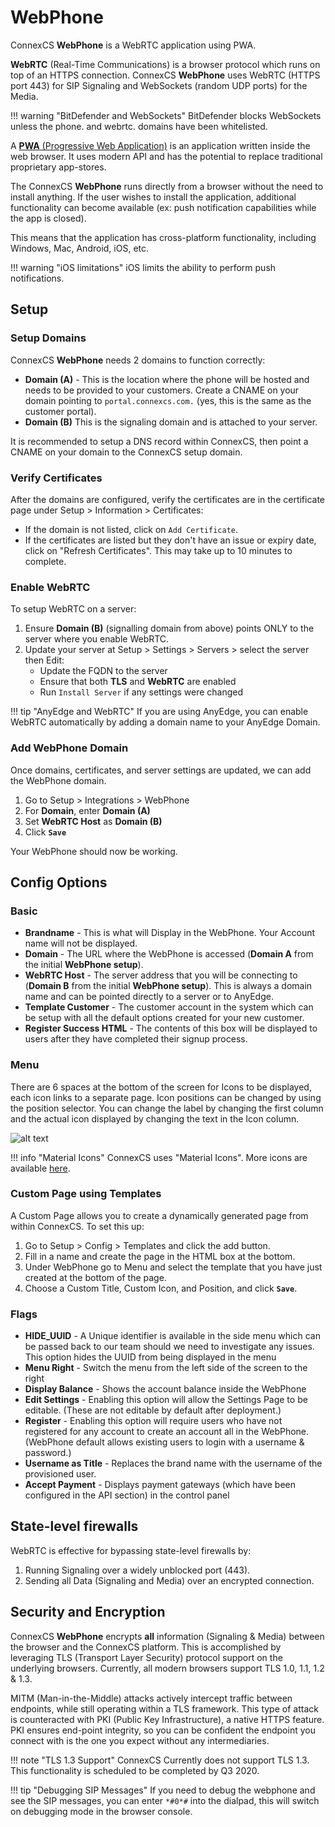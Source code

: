 # WebPhone

ConnexCS **WebPhone** is a WebRTC application using PWA. 

**WebRTC** (Real-Time Communications) is a browser protocol which runs on top of an HTTPS connection. ConnexCS **WebPhone** uses WebRTC (HTTPS port 443) for SIP Signaling and WebSockets (random UDP ports) for the Media.

!!! warning "BitDefender and WebSockets"
    BitDefender blocks WebSockets unless the phone. and webrtc. domains have been whitelisted. 

A [**PWA** (Progressive Web Application)](https://en.wikipedia.org/wiki/Progressive_web_application) is an application written inside the web browser. It uses modern API and has the potential to replace traditional proprietary app-stores.

The ConnexCS **WebPhone** runs directly from a browser without the need to install anything. If the user wishes to install the application, additional functionality can become available (ex: push notification capabilities while the app is closed).

This means that the application has cross-platform functionality, including Windows, Mac, Android, iOS, etc.

  
!!! warning "iOS limitations"
    iOS limits the ability to perform push notifications.

## Setup

### Setup Domains

ConnexCS **WebPhone** needs 2 domains to function correctly:

* **Domain (A)** - This is the location where the phone will be hosted and needs to be provided to your customers. Create a CNAME on your domain pointing to `portal.connexcs.com.` (yes, this is the same as the customer portal).
* **Domain (B)** This is the signaling domain and is attached to your server. 

It is recommended to setup a DNS record within ConnexCS, then point a CNAME on your domain to the ConnexCS setup domain.

### Verify Certificates

After the domains are configured, verify the certificates are in the certificate page under Setup > Information > Certificates:

* If the domain is not listed, click on `Add Certificate`.
* If the certificates are listed but they don't have an issue or expiry date, click on "Refresh Certificates". This may take up to 10 minutes to complete.

### Enable WebRTC

To setup WebRTC on a server:

1. Ensure **Domain (B)** (signalling domain from above) points ONLY to the server where you enable WebRTC. 
2. Update your server at Setup > Settings > Servers > select the server then Edit:
   * Update the FQDN to the server
   * Ensure that both **TLS** and **WebRTC** are enabled
   * Run `Install Server` if any settings were changed

!!! tip "AnyEdge and WebRTC"
    If you are using AnyEdge, you can enable WebRTC automatically by adding a domain name to your AnyEdge Domain.

### Add WebPhone Domain

Once domains, certificates, and server settings are updated, we can add the WebPhone domain. 

1. Go to Setup > Integrations > WebPhone
1. For **Domain**, enter **Domain (A)** 
2. Set **WebRTC Host** as **Domain (B)**
3. Click **`Save`**

Your WebPhone should now be working. 

## Config Options

### Basic

* **Brandname** - This is what will Display in the WebPhone. Your Account name will not be displayed.
* **Domain** - The URL where the WebPhone is accessed (**Domain A** from the initial **WebPhone setup**).
* **WebRTC Host** - The server address that you will be connecting to (**Domain B** from the initial **WebPhone setup**). This is always a domain name and can be pointed directly to a server or to AnyEdge.
* **Template Customer** - The customer account in the system which can be setup with all the default options created for your new customer.
* **Register Success HTML** - The contents of this box will be displayed to users after they have completed their signup process.

### Menu

There are 6 spaces at the bottom of the screen for Icons to be displayed, each icon links to a separate page. Icon positions can be changed by using the position selector. You can change the label by changing the first column and the actual icon displayed by changing the text in the Icon column. 

![alt text][webphone] 

!!! info "Material Icons"
    ConnexCS uses "Material Icons". More icons are available [here](https://cdn.materialdesignicons.com/5.2.45/). 


### Custom Page using Templates

A Custom Page allows you to create a dynamically generated page from within ConnexCS. To set this up:

1.  Go to Setup > Config > Templates and click the add button.
2.  Fill in a name and create the page in the HTML box at the bottom.
3.  Under WebPhone go to Menu and select the template that you have just created at the bottom of the page.
4.  Choose a Custom Title, Custom Icon, and Position, and click **`Save`**.

  
### Flags

* **HIDE\_UUID** - A Unique identifier is available in the side menu which can be passed back to our team should we need to investigate any issues. This option hides the UUID from being displayed in the menu
* **Menu Right** - Switch the menu from the left side of the screen to the right
* **Display Balance** - Shows the account balance inside the WebPhone
* **Edit Settings** - Enabling this option will allow the Settings Page to be editable. (These are not editable by default after deployment.)
* **Register** - Enabling this option will require users who have not registered for any account to create an account all in the WebPhone. (WebPhone default allows existing users to login with a username & password.)
* **Username as Title** - Replaces the brand name with the username of the provisioned user.
* **Accept Payment** - Displays payment gateways (which have been configured in the API section) in the control panel


## State-level firewalls
WebRTC is effective for bypassing state-level firewalls by:

1. Running Signaling over a widely unblocked port (443).
2. Sending all Data (Signaling and Media) over an encrypted connection.

  

## Security and Encryption
ConnexCS **WebPhone** encrypts **all** information (Signaling & Media) between the browser and the ConnexCS platform. This is accomplished by leveraging TLS (Transport Layer Security) protocol support on the underlying browsers. Currently, all modern browsers support TLS 1.0, 1.1, 1.2 & 1.3.

MITM (Man-in-the-Middle) attacks actively intercept traffic between endpoints, while still operating within a TLS framework. This type of attack is counteracted with PKI (Public Key Infrastructure), a native HTTPS feature. PKI ensures end-point integrity, so you can be confident the endpoint you connect with is the one you expect without any intermediaries.

  
!!! note "TLS 1.3 Support"
    ConnexCS Currently does not support TLS 1.3. This functionality is scheduled to be completed by Q3 2020.
    
!!! tip "Debugging SIP Messages"
    If you need to debug the webphone and see the SIP messages, you can enter `*#0*#` into the dialpad, this will switch on debugging mode in the browser console.
    
    
[webphone]: /misc/img/webphone.png "WebPhone Menu"
